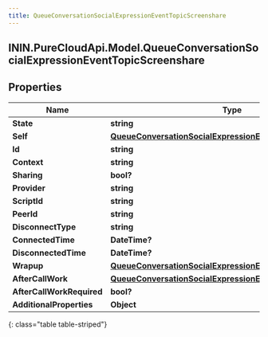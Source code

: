```yaml
---
title: QueueConversationSocialExpressionEventTopicScreenshare
---
```

## ININ.PureCloudApi.Model.QueueConversationSocialExpressionEventTopicScreenshare

## Properties

|Name | Type | Description | Notes|
|------------ | ------------- | ------------- | -------------|
| **State** | **string** |  | [optional] |
| **Self** | [**QueueConversationSocialExpressionEventTopicAddress**](QueueConversationSocialExpressionEventTopicAddress.html) |  | [optional] |
| **Id** | **string** |  | [optional] |
| **Context** | **string** |  | [optional] |
| **Sharing** | **bool?** |  | [optional] |
| **Provider** | **string** |  | [optional] |
| **ScriptId** | **string** |  | [optional] |
| **PeerId** | **string** |  | [optional] |
| **DisconnectType** | **string** |  | [optional] |
| **ConnectedTime** | **DateTime?** |  | [optional] |
| **DisconnectedTime** | **DateTime?** |  | [optional] |
| **Wrapup** | [**QueueConversationSocialExpressionEventTopicWrapup**](QueueConversationSocialExpressionEventTopicWrapup.html) |  | [optional] |
| **AfterCallWork** | [**QueueConversationSocialExpressionEventTopicAfterCallWork**](QueueConversationSocialExpressionEventTopicAfterCallWork.html) |  | [optional] |
| **AfterCallWorkRequired** | **bool?** |  | [optional] |
| **AdditionalProperties** | **Object** |  | [optional] |
{: class="table table-striped"}


